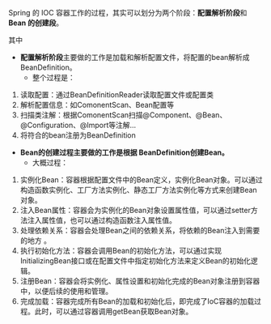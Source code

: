 Spring 的 IOC 容器工作的过程，其实可以划分为两个阶段：**配置解析阶段**和**Bean 的创建段**。

其中

+ **配置解析阶段**主要做的工作是加载和解析配置文件，将配置的bean解析成 BeanDefinition。
  + 整个过程是：

1. 读取配置：通过BeanDefinitionReader读取配置文件或配置类
2. 解析配置信息：如ComonentScan、Bean配置等
3. 扫描类注解：根据ComonentScan扫描@Component、@Bean、@Configuration、@Import等注解...
4. 将符合的bean注册为BeanDefinition

+ **Bean的创建过程主要做的工作是根据 BeanDefinition创建Bean。**
  + 大概过程：

1. 实例化Bean：容器根据配置文件中的Bean定义，实例化Bean对象。可以通过构造函数实例化、工厂方法实例化、静态工厂方法实例化等方式来创建Bean对象。
2. 注入Bean属性：容器会为实例化的Bean对象设置属性值，可以通过setter方法注入属性值，也可以通过构造函数注入属性值。
3. 处理依赖关系：容器会处理Bean之间的依赖关系，将依赖的Bean注入到需要的地方 。
4. 执行初始化方法：容器会调用Bean的初始化方法，可以通过实现InitializingBean接口或在配置文件中指定初始化方法来定义Bean的初始化逻辑。
5. 注册Bean：容器会将实例化、属性设置和初始化完成的Bean对象注册到容器中，以便后续的使用和管理。
6. 完成加载：容器完成所有Bean的加载和初始化后，即完成了IoC容器的加载过程。此时，可以通过容器调用getBean获取Bean对象。

